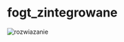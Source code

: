 ﻿# fogt_zintegrowane
 
![rozwiazanie](https://user-images.githubusercontent.com/105506956/218197432-b80efb3b-dc37-40ba-979e-64244e4dedb3.jpg)
